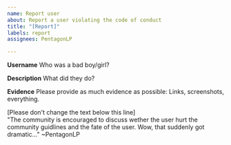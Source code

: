 ```yaml
---
name: Report user
about: Report a user violating the code of conduct
title: "[Report]"
labels: report
assignees: PentagonLP

---
```


**Username**
Who was a bad boy/girl?

**Description**
What did they do?

**Evidence**
Please provide as much evidence as possible: Links, screenshots, everything.

[Please don't change the text below this line]  
"The community is encouraged to discuss wether the user hurt the community guidlines and the fate of the user. Wow, that suddenly got dramatic..." ~PentagonLP

